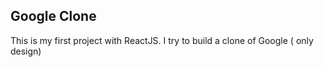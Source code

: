 ## Google Clone

This is my first project with ReactJS. I try to build a clone of Google ( only design)
